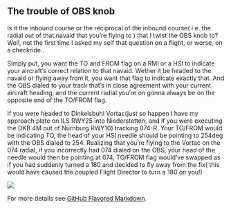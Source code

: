 ## The trouble of OBS knob

Is it the inbound course or the reciprocal of the inbound course( i.e. the radial out of that navaid that you’re flying to ) that I twist the OBS knob to? Well, not the first time I asked my self that question on a flight, or worse, on a checkride..

Simply put, you want the TO and FROM flag on a RMI or a HSI to indicate your aircraft’s correct relation to that navaid. Wether it be headed to the navaid or flying away from it, you want that flag to indicate exactly that. And the OBS dialed to your track that’s in close agreement with your current aircraft heading, and the current radial you’re on gonna always be on the opposite end of the TO/FROM flag.

If you were headed to Dinkelsbuhl Vortac(just so happen I have my approach plate on ILS RWY25 into Niederstetten, and if you were executing the DKB 4M out of Nürnburg RWY10) tracking 074-R. Your TO/FROM would be indicating TO, the head of your HSI needle should be pointing to 254deg with the OBS dialed to 254. Realizing that you’re flying to the Vortac on the 074 radial, if you incorrectly had 074 dialed on the OBS, your head of the needle would then be pointing at 074, TO/FROM flag would’ve swapped as if you had suddenly turned a 180 and decided to fly away from the fix( this would have caused the coupled Flight Director to turn a 180 on you!)

<img src="images/Bad Windsheim.HEIC?raw=true"/>

For more details see [GitHub Flavored Markdown](https://guides.github.com/features/mastering-markdown/).
